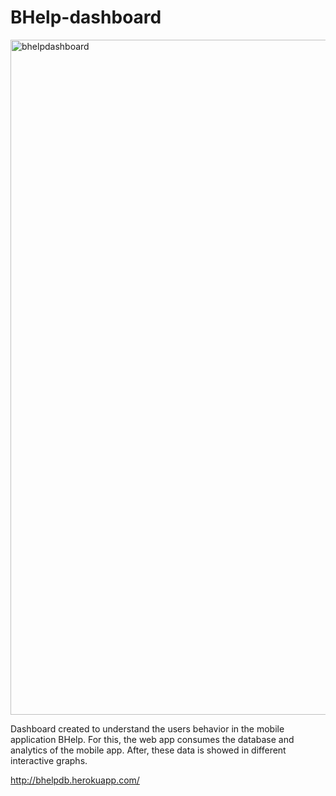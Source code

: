 # BHelp-dashboard

<img width="1920" height="1080" alt="bhelpdashboard" src="https://github.com/user-attachments/assets/280627b7-ef52-43f5-b767-49195db7be23" />

Dashboard created to understand the users behavior in the mobile application BHelp. For this, the web app consumes the database and analytics of the mobile app. After, these data is showed in different interactive graphs.

http://bhelpdb.herokuapp.com/

